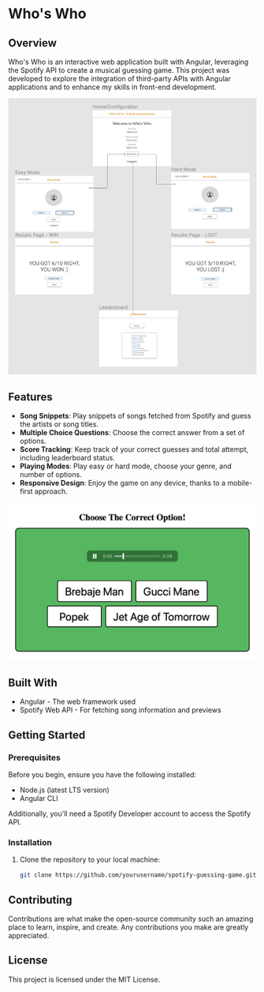 # Who's Who

## Overview

Who's Who is an interactive web application built with Angular, leveraging the Spotify API to create a musical guessing game. This project was developed to explore the integration of third-party APIs with Angular applications and to enhance my skills in front-end development.

![Project Overview](images/overview.png)

## Features

- **Song Snippets**: Play snippets of songs fetched from Spotify and guess the artists or song titles.
- **Multiple Choice Questions**: Choose the correct answer from a set of options.
- **Score Tracking**: Keep track of your correct guesses and total attempt, including leaderboard status. 
- **Playing Modes**: Play easy or hard mode, choose your genre, and number of options.
- **Responsive Design**: Enjoy the game on any device, thanks to a mobile-first approach.

![Game Interface](images/game-interface.png)

## Built With

- Angular - The web framework used
- Spotify Web API - For fetching song information and previews

## Getting Started

### Prerequisites

Before you begin, ensure you have the following installed:
- Node.js (latest LTS version)
- Angular CLI

Additionally, you'll need a Spotify Developer account to access the Spotify API.

### Installation

1. Clone the repository to your local machine:
   ```bash
   git clone https://github.com/yourusername/spotify-guessing-game.git

## Contributing

Contributions are what make the open-source community such an amazing place to learn, inspire, and create. Any contributions you make are greatly appreciated.


## License

This project is licensed under the MIT License.

